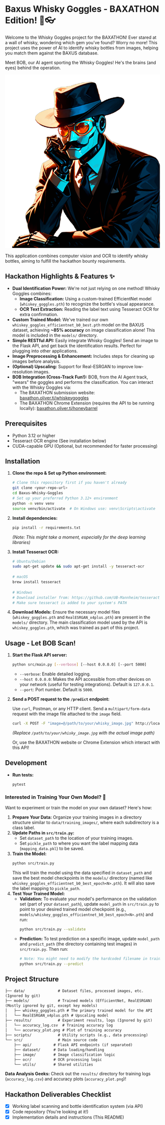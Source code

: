 # Baxus Whisky Goggles - BAXATHON Edition! 🥃👓

Welcome to the Whisky Goggles project for the BAXATHON! Ever stared at a wall of whisky, wondering which gem you've found? Worry no more! This project uses the power of AI to identify whisky bottles from images, helping you match them against the BAXUS database.

Meet BOB, our AI agent sporting the Whisky Goggles! He's the brains (and eyes) behind the operation.

![BOB wearing Whisky Goggles](https://raw.githubusercontent.com/LoreviQ/Baxus-Honey-Barrel/main/assets/bobWG.png)

This application combines computer vision and OCR to identify whisky bottles, aiming to fulfill the hackathon bounty requirements.

## Hackathon Highlights & Features ✨

- **Dual Identification Power:** We're not just relying on one method! Whisky Goggles combines:
  - **Image Classification:** Using a custom-trained EfficientNet model (`whiskey_goggles.pth`) to recognize the bottle's visual appearance.
  - **OCR Text Extraction:** Reading the label text using Tesseract OCR for extra confirmation.
- **Custom Trained Model:** We've trained our own `whiskey_goggles_efficientnet_b0_best.pth` model on the BAXUS dataset, achieving **~85% accuracy** on image classification alone! This model is included in the `models/` directory.
- **Simple RESTful API:** Easily integrate Whisky Goggles! Send an image to the Flask API, and get back the identification results. Perfect for plugging into other applications.
- **Image Preprocessing & Enhancement:** Includes steps for cleaning up images before analysis.
- **(Optional) Upscaling:** Support for Real-ESRGAN to improve low-resolution images.
- **BOB Integration (Cross-Track Fun!):** BOB, from the AI Agent track, "wears" the goggles and performs the classification. You can interact with the Whisky Goggles via:
  - The BAXATHON submission website: [baxathon.oliver.tj/whiskeygoggles](https://baxathon.oliver.tj/whiskeygoggles)
  - The BAXATHON Chrome Extension (requires the API to be running locally): [baxathon.oliver.tj/honeybarrel](https://baxathon.oliver.tj/honeybarrel)

## Prerequisites

- Python 3.12 or higher
- Tesseract OCR engine (See installation below)
- CUDA-capable GPU (Optional, but recommended for faster processing)

## Installation

1.  **Clone the repo & Set up Python environment:**

    ```bash
    # Clone this repository first if you haven't already
    git clone <your-repo-url>
    cd Baxus-Whisky-Goggles
    # Set up your preferred Python 3.12+ environment
    python -m venv venv
    source venv/bin/activate  # On Windows use: venv\Scripts\activate
    ```

2.  **Install dependencies:**

    ```bash
    pip install -r requirements.txt
    ```

    _(Note: This might take a moment, especially for the deep learning libraries)_

3.  **Install Tesseract OCR:**

    ```bash
    # Ubuntu/Debian
    sudo apt-get update && sudo apt-get install -y tesseract-ocr

    # macOS
    brew install tesseract

    # Windows
    # Download installer from: https://github.com/UB-Mannheim/tesseract/wiki
    # Make sure tesseract is added to your system's PATH
    ```

4.  **Download Models:** Ensure the necessary model files (`whiskey_goggles.pth` and `RealESRGAN_x4plus.pth`) are present in the `models/` directory. The main classification model used by the API is `whiskey_goggles.pth`, which was trained as part of this project.

## Usage - Let BOB Scan!

1.  **Start the Flask API server:**

    ```bash
    python src/main.py [--verbose] [--host 0.0.0.0] [--port 5000]
    ```

    - `--verbose`: Enable detailed logging.
    - `--host 0.0.0.0`: Makes the API accessible from other devices on your network (useful for testing integrations). Default is `127.0.0.1`.
    - `--port`: Port number. Default is `5000`.

2.  **Send a POST request to the `/predict` endpoint:**

    Use `curl`, Postman, or any HTTP client. Send a `multipart/form-data` request with the image file attached to the `image` field.

    ```bash
    curl -X POST -F "image=@/path/to/your/whisky_image.jpg" http://localhost:5000/predict
    ```

    _(Replace `/path/to/your/whisky_image.jpg` with the actual image path)_

    Or, use the BAXATHON website or Chrome Extension which interact with this API!

## Development

- **Run tests:**
  ```bash
  pytest
  ```

### Interested in Training Your Own Model? 🤔

Want to experiment or train the model on your own dataset? Here's how:

1.  **Prepare Your Data:** Organize your training images in a directory structure similar to `data/training_images/`, where each subdirectory is a class label.
2.  **Update Paths in `src/train.py`:**
    - Set `dataset_path` to the location of your training images.
    - Set `pickle_path` to where you want the label mapping data (`mapping_data.pkl`) to be saved.
3.  **Train the Model:**
    ```bash
    python src/train.py
    ```
    This will train the model using the data specified in `dataset_path` and save the best model checkpoints in the `models/` directory (named like `whiskey_goggles_efficientnet_b0_best_epoch<N>.pth`). It will also save the label mapping to `pickle_path`.
4.  **Test Your Trained Model:**
    - **Validation:** To evaluate your model's performance on the validation set (part of your `dataset_path`), update `model_path` in `src/train.py` to point to your desired trained model checkpoint (e.g., `models/whiskey_goggles_efficientnet_b0_best_epoch<N>.pth`) and run:
      ```bash
      python src/train.py --validate
      ```
    - **Prediction:** To test prediction on a specific image, update `model_path` and `predict_path` (the directory containing test images) in `src/train.py`. Then run:
      ```bash
      # Note: You might need to modify the hardcoded filename in train.py's predict function
      python src/train.py --predict
      ```

## Project Structure

```
├── data/               # Dataset files, processed images, etc. (Ignored by git)
├── models/             # Trained models (EfficientNet, RealESRGAN) (Mostly ignored by git, except key models)
│   ├── whiskey_goggles.pth # The primary trained model for the API
│   └── RealESRGAN_x4plus.pth # Upscaling model
├── results/            # Experiment results, logs (Ignored by git)
│   └── accuracy_log.csv  # Training accuracy log
│   └── accuracy_plot.png # Plot of training accuracy
├── scripts/            # Utility scripts (e.g., data processing)
└── src/                # Main source code
    ├── api/          # Flask API endpoints (if separated)
    ├── dataset/      # Data loading/handling
    ├── image/        # Image classification logic
    ├── ocr/          # OCR processing logic
    └── utils/        # Shared utilities
```

**Data Analysis Geeks:** Check out the `results/` directory for training logs (`accuracy_log.csv`) and accuracy plots (`accuracy_plot.png`)!

## Hackathon Deliverables Checklist

- [x] Working label scanning and bottle identification system (via API)
- [x] Code repository (You're looking at it!)
- [x] Implementation details and instructions (This README)
